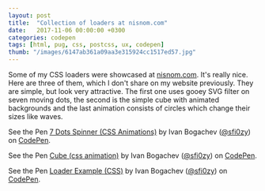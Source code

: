 ```yaml
---
layout: post
title:  "Collection of loaders at nisnom.com"
date:   2017-11-06 00:00:00 +0300
categories: codepen
tags: [html, pug, css, postcss, ux, codepen]
thumb: "/images/6147ab361a09aa3e315924cc1517ed57.jpg"
---
```


Some of my CSS loaders were showcased at <a href='http://nisnom.com/preloadery-loader/'>nisnom.com</a>. It's really nice. Here are three of them, which I don't share on my website previously. They are simple, but look very attractive. The first one uses gooey SVG filter on seven moving dots, the second is the simple cube with animated backgrounds and the last animation consists of circles which change their sizes like waves.

<div class='_separate-1'>
    <p data-height="320" data-theme-id="light" data-slug-hash="NpZbJL" data-default-tab="css,result" data-user="sfi0zy" data-embed-version="2" data-pen-title="7 Dots Spinner (CSS Animations)" class="codepen">See the Pen <a href="https://codepen.io/sfi0zy/pen/NpZbJL/">7 Dots Spinner (CSS Animations)</a> by Ivan Bogachev (<a href="https://codepen.io/sfi0zy">@sfi0zy</a>) on <a href="https://codepen.io">CodePen</a>.</p>
</div>

<div class='_separate-1'>
    <p data-height="320" data-theme-id="light" data-slug-hash="MmJggp" data-default-tab="css,result" data-user="sfi0zy" data-embed-version="2" data-pen-title="Cube (css animation)" class="codepen">See the Pen <a href="https://codepen.io/sfi0zy/pen/MmJggp/">Cube (css animation)</a> by Ivan Bogachev (<a href="https://codepen.io/sfi0zy">@sfi0zy</a>) on <a href="https://codepen.io">CodePen</a>.</p>
</div>

<div class='_separate-1'>
    <p data-height="320" data-theme-id="light" data-slug-hash="RpXEjE" data-default-tab="css,result" data-user="sfi0zy" data-embed-version="2" data-pen-title="Loader Example (CSS)" class="codepen">See the Pen <a href="https://codepen.io/sfi0zy/pen/RpXEjE/">Loader Example (CSS)</a> by Ivan Bogachev (<a href="https://codepen.io/sfi0zy">@sfi0zy</a>) on <a href="https://codepen.io">CodePen</a>.</p>
</div>

<script async src="https://production-assets.codepen.io/assets/embed/ei.js"></script>
